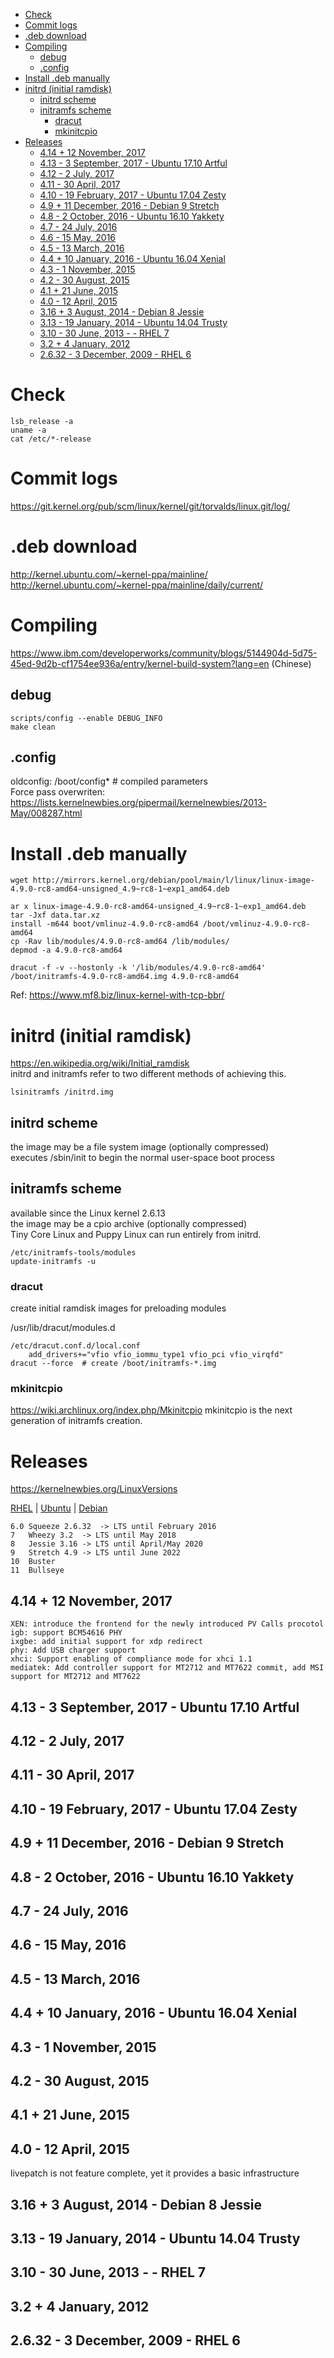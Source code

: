<!-- TOC -->

- [Check](#check)
- [Commit logs](#commit-logs)
- [.deb download](#deb-download)
- [Compiling](#compiling)
    - [debug](#debug)
    - [.config](#config)
- [Install .deb manually](#install-deb-manually)
- [initrd (initial ramdisk)](#initrd-initial-ramdisk)
    - [initrd scheme](#initrd-scheme)
    - [initramfs scheme](#initramfs-scheme)
        - [dracut](#dracut)
        - [mkinitcpio](#mkinitcpio)
- [Releases](#releases)
    - [4.14 + 12 November, 2017](#414--12-november-2017)
    - [4.13 - 3 September, 2017 - Ubuntu 17.10 Artful](#413---3-september-2017---ubuntu-1710-artful)
    - [4.12 - 2 July, 2017](#412---2-july-2017)
    - [4.11 - 30 April, 2017](#411---30-april-2017)
    - [4.10 - 19 February, 2017 - Ubuntu 17.04 Zesty](#410---19-february-2017---ubuntu-1704-zesty)
    - [4.9 + 11 December, 2016 - Debian 9 Stretch](#49--11-december-2016---debian-9-stretch)
    - [4.8 - 2 October, 2016 - Ubuntu 16.10 Yakkety](#48---2-october-2016---ubuntu-1610-yakkety)
    - [4.7 - 24 July, 2016](#47---24-july-2016)
    - [4.6 - 15 May, 2016](#46---15-may-2016)
    - [4.5 - 13 March, 2016](#45---13-march-2016)
    - [4.4 + 10 January, 2016 - Ubuntu 16.04 Xenial](#44--10-january-2016---ubuntu-1604-xenial)
    - [4.3 - 1 November, 2015](#43---1-november-2015)
    - [4.2 - 30 August, 2015](#42---30-august-2015)
    - [4.1 + 21 June, 2015](#41--21-june-2015)
    - [4.0 - 12 April, 2015](#40---12-april-2015)
    - [3.16 + 3 August, 2014 - Debian 8 Jessie](#316--3-august-2014---debian-8-jessie)
    - [3.13 - 19 January, 2014 - Ubuntu 14.04 Trusty](#313---19-january-2014---ubuntu-1404-trusty)
    - [3.10 - 30 June, 2013 -  - RHEL 7](#310---30-june-2013------rhel-7)
    - [3.2 + 4 January, 2012](#32--4-january-2012)
    - [2.6.32 - 3 December, 2009 - RHEL 6](#2632---3-december-2009---rhel-6)

<!-- /TOC -->

# Check
    lsb_release -a
    uname -a
    cat /etc/*-release

# Commit logs
https://git.kernel.org/pub/scm/linux/kernel/git/torvalds/linux.git/log/

# .deb download
http://kernel.ubuntu.com/~kernel-ppa/mainline/  
http://kernel.ubuntu.com/~kernel-ppa/mainline/daily/current/

# Compiling
https://www.ibm.com/developerworks/community/blogs/5144904d-5d75-45ed-9d2b-cf1754ee936a/entry/kernel-build-system?lang=en (Chinese)

## debug
    scripts/config --enable DEBUG_INFO
    make clean

## .config
oldconfig: /boot/config*  # compiled parameters  
Force pass overwriten: https://lists.kernelnewbies.org/pipermail/kernelnewbies/2013-May/008287.html

# Install .deb manually
```
wget http://mirrors.kernel.org/debian/pool/main/l/linux/linux-image-4.9.0-rc8-amd64-unsigned_4.9~rc8-1~exp1_amd64.deb

ar x linux-image-4.9.0-rc8-amd64-unsigned_4.9~rc8-1~exp1_amd64.deb
tar -Jxf data.tar.xz
install -m644 boot/vmlinuz-4.9.0-rc8-amd64 /boot/vmlinuz-4.9.0-rc8-amd64
cp -Rav lib/modules/4.9.0-rc8-amd64 /lib/modules/
depmod -a 4.9.0-rc8-amd64

dracut -f -v --hostonly -k '/lib/modules/4.9.0-rc8-amd64'  /boot/initramfs-4.9.0-rc8-amd64.img 4.9.0-rc8-amd64
```
Ref: https://www.mf8.biz/linux-kernel-with-tcp-bbr/    

# initrd (initial ramdisk)
https://en.wikipedia.org/wiki/Initial_ramdisk  
initrd and initramfs refer to two different methods of achieving this.   

    lsinitramfs /initrd.img

## initrd scheme
the image may be a file system image (optionally compressed)  
executes /sbin/init to begin the normal user-space boot process

## initramfs scheme
available since the Linux kernel 2.6.13  
the image may be a cpio archive (optionally compressed)  
Tiny Core Linux and Puppy Linux can run entirely from initrd.
 
    /etc/initramfs-tools/modules
    update-initramfs -u

### dracut
create initial ramdisk images for preloading modules

/usr/lib/dracut/modules.d

    /etc/dracut.conf.d/local.conf
        add_drivers+="vfio vfio_iommu_type1 vfio_pci vfio_virqfd"
    dracut --force  # create /boot/initramfs-*.img

### mkinitcpio
https://wiki.archlinux.org/index.php/Mkinitcpio
mkinitcpio is the next generation of initramfs creation.

# Releases
https://kernelnewbies.org/LinuxVersions

[RHEL](https://access.redhat.com/articles/3078) | 
[Ubuntu](https://askubuntu.com/questions/517136/list-of-ubuntu-versions-with-corresponding-linux-kernel-version) | 
[Debian](https://en.wikipedia.org/wiki/Debian_version_history#Release_table)

    6.0	Squeeze	2.6.32  -> LTS until February 2016
    7	Wheezy 3.2  -> LTS until May 2018
    8	Jessie 3.16 -> LTS until April/May 2020
    9	Stretch	4.9	-> LTS until June 2022
    10	Buster
    11	Bullseye

## 4.14 + 12 November, 2017
    XEN: introduce the frontend for the newly introduced PV Calls procotol
    igb: support BCM54616 PHY
    ixgbe: add initial support for xdp redirect
    phy: Add USB charger support
    xhci: Support enabling of compliance mode for xhci 1.1
    mediatek: Add controller support for MT2712 and MT7622 commit, add MSI support for MT2712 and MT7622

## 4.13 - 3 September, 2017 - Ubuntu 17.10 Artful

## 4.12 - 2 July, 2017

## 4.11 - 30 April, 2017

## 4.10 - 19 February, 2017 - Ubuntu 17.04 Zesty

## 4.9 + 11 December, 2016 - Debian 9 Stretch

## 4.8 - 2 October, 2016 - Ubuntu 16.10 Yakkety

## 4.7 - 24 July, 2016

## 4.6 - 15 May, 2016

## 4.5 - 13 March, 2016

## 4.4 + 10 January, 2016 - Ubuntu 16.04 Xenial

## 4.3 - 1 November, 2015

## 4.2 - 30 August, 2015

## 4.1 + 21 June, 2015

## 4.0 - 12 April, 2015
livepatch is not feature complete, yet it provides a basic infrastructure

## 3.16 + 3 August, 2014 - Debian 8 Jessie 
## 3.13 - 19 January, 2014 - Ubuntu 14.04 Trusty
## 3.10 - 30 June, 2013 -  - RHEL 7
## 3.2 + 4 January, 2012
## 2.6.32 - 3 December, 2009 - RHEL 6